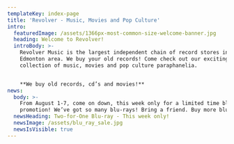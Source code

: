 ```yaml
---
templateKey: index-page
title: 'Revolver - Music, Movies and Pop Culture'
intro:
  featuredImage: /assets/1366px-most-common-size-welcome-banner.jpg
  heading: Welcome to Revolver!
  introBody: >-
    Revolver Music is the largest independent chain of record stores in the
    Edmonton area. We buy your old records! Come check out our exciting
    collection of music, movies and pop culture paraphanelia.


    **We buy old records, cd’s and movies!**
news:
  body: >-
    From August 1-7, come on down, this week only for a limited time blu-ray
    promotion! We’ve got so many blu-rays! Bring a friend. Buy more blu-rays!
  newsHeading: Two-for-One Blu-ray - This week only!
  newsImage: /assets/blu_ray_sale.jpg
  newsIsVisible: true
---
```


